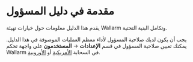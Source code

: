 # مقدمة في دليل المسؤول

يقدم هذا الدليل معلومات حول خيارات تهيئة Wallarm وتكامل البنية التحتية.

يجب أن يكون لديك صلاحية المسؤول لأداء معظم العمليات الموصوفة في هذا الدليل. يمكنك تعيين صلاحية المسؤول في قسم **الإعدادات** → **المستخدمون** على واجهة تحكم Wallarm في السحابة [الأمريكية](https://us1.my.wallarm.com) أو [الأوروبية](https://my.wallarm.com).
